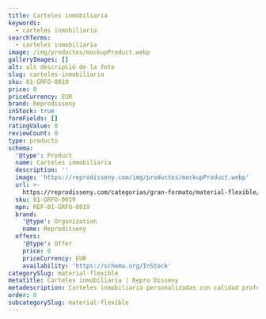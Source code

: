 ```yaml
---
title: Carteles inmobiliaria
keywords:
  - carteles inmobiliaria
searchTerms:
  - carteles inmobiliaria
image: /img/productos/mockupProduct.webp
galleryImages: []
alt: alt descripció de la foto
slug: carteles-inmobiliaria
sku: 01-GRFO-0019
price: 0
priceCurrency: EUR
brand: Reprodisseny
inStock: true
formFields: []
ratingValue: 0
reviewCount: 0
type: producto
schema:
  '@type': Product
  name: Carteles inmobiliaria
  description: ''
  image: 'https://reprodisseny.com/img/productos/mockupProduct.webp'
  url: >-
    https://reprodisseny.com/categorias/gran-formato/material-flexible/carteles-inmobiliaria
  sku: 01-GRFO-0019
  mpn: REF-01-GRFO-0019
  brand:
    '@type': Organization
    name: Reprodisseny
  offers:
    '@type': Offer
    price: 0
    priceCurrency: EUR
    availability: 'https://schema.org/InStock'
categorySlug: material-flexible
metatitle: Carteles inmobiliaria | Repro Disseny
metadescription: Carteles inmobiliaria personalizadas con calidad profesional en Cataluña.
order: 0
subcategorySlug: material-flexible
---
```


